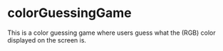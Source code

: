 # colorGuessingGame
This is a color guessing game where users guess what the (RGB) color displayed on the screen is.
